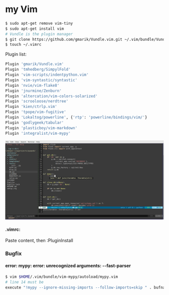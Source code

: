 # my Vim

```bash
$ sudo apt-get remove vim-tiny
$ sudo apt-get install vim
# Vundle is the plugin manager
$ git clone https://github.com/gmarik/Vundle.vim.git ~/.vim/bundle/Vundle.vim
$ touch ~/.vimrc

```

Plugin list:
```bash
Plugin 'gmarik/Vundle.vim'
Plugin 'tmhedberg/SimpylFold'
Plugin 'vim-scripts/indentpython.vim'
Plugin 'vim-syntastic/syntastic'
Plugin 'nvie/vim-flake8'
Plugin 'jnurmine/Zenburn'
Plugin 'altercation/vim-colors-solarized'
Plugin 'scrooloose/nerdtree'
Plugin 'kien/ctrlp.vim'
Plugin 'tpope/vim-fugitive'
Plugin 'Lokaltog/powerline', {'rtp': 'powerline/bindings/vim/'}
Plugin 'godlygeek/tabular'
Plugin 'plasticboy/vim-markdown'
Plugin 'integralist/vim-mypy'
```


![screenshot](https://raw.githubusercontent.com/deeper-x/myvim/master/myvim.png "Screenshot")

#### .vimrc:

Paste content, then :PluginInstall

### Bugfix
#### error: mypy: error: unrecognized arguments: --fast-parser
```bash
$ vim $HOME/.vim/bundle/vim-mypy/autoload/mypy.vim
# line 14 must be
execute "!mypy --ignore-missing-imports --follow-imports=skip " . bufname("%")
```

